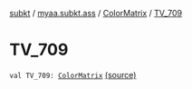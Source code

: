 [subkt](../../index.md) / [myaa.subkt.ass](../index.md) / [ColorMatrix](index.md) / [TV_709](./-t-v_709.md)

# TV_709

`val TV_709: `[`ColorMatrix`](index.md) [(source)](https://github.com/Myaamori/SubKt/blob/0.1.19/src/main/kotlin/myaa/subkt/ass/parser.kt#L723)